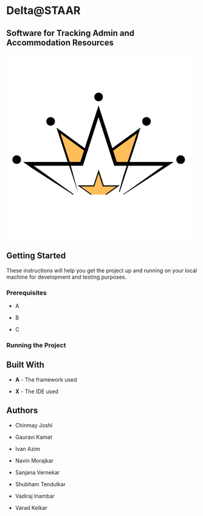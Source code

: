 # Delta@STAAR 
## Software for Tracking Admin and Accommodation Resources

![](/images/logo-no-name-circle.png)

## Getting Started
These instructions will help you get the project up and running on your local machine for development and testing purposes.

### Prerequisites
+ A
- B
* C


### Running the Project

## Built With
- **A** - The framework used
+ **X** - The IDE used

## Authors
- Chinmay Joshi
* Gauravi Kamat
- Ivan Azim
+ Navin Morajkar
- Sanjana Vernekar
+ Shubham Tendulkar
- Vadiraj Inambar
* Varad Kelkar
